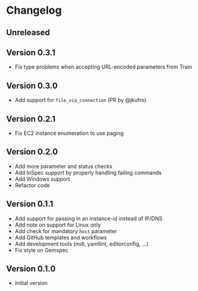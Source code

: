 # Changelog

## Unreleased

## Version 0.3.1

- Fix type problems when accepting URL-encoded parameters from Train

## Version 0.3.0

- Add support for `file_via_connection` (PR by @jkufro)

## Version 0.2.1

- Fix EC2 instance enumeration to use paging

## Version 0.2.0

- Add more parameter and status checks
- Add InSpec support by properly handling failing commands
- Add Windows support
- Refactor code

## Version 0.1.1

- Add support for passing in an instance-id instead of IP/DNS
- Add note on support for Linux only
- Add check for mandatory `host` parameter
- Add GitHub templates and workflows
- Add development tools (mdl, yamllint, editorconfig, ...)
- Fix style on Gemspec

## Version 0.1.0

- Initial version
